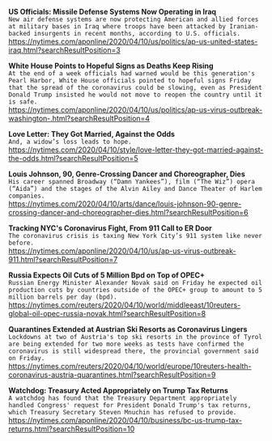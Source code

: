 **US Officials: Missile Defense Systems Now Operating in Iraq**\
`New air defense systems are now protecting American and allied forces at military bases in Iraq where troops have been attacked by Iranian-backed insurgents in recent months, according to U.S. officials. `\
https://nytimes.com/aponline/2020/04/10/us/politics/ap-us-united-states-iraq.html?searchResultPosition=3

**White House Points to Hopeful Signs as Deaths Keep Rising**\
`At the end of a week officials had warned would be this generation's Pearl Harbor, White House officials pointed to hopeful signs Friday that the spread of the coronavirus could be slowing, even as President Donald Trump insisted he would not move to reopen the country until it is safe.`\
https://nytimes.com/aponline/2020/04/10/us/politics/ap-us-virus-outbreak-washington-.html?searchResultPosition=4

**Love Letter: They Got Married, Against the Odds**\
`And, a widow’s loss leads to hope.`\
https://nytimes.com/2020/04/10/style/love-letter-they-got-married-against-the-odds.html?searchResultPosition=5

**Louis Johnson, 90, Genre-Crossing Dancer and Choreographer, Dies**\
`His career spanned Broadway (“Damn Yankees”), film (“The Wiz”) opera (“Aida”) and the stages of the Alvin Ailey and Dance Theater of Harlem companies.`\
https://nytimes.com/2020/04/10/arts/dance/louis-johnson-90-genre-crossing-dancer-and-choreographer-dies.html?searchResultPosition=6

**Tracking NYC's Coronavirus Fight, From 911 Call to ER Door**\
`The coronavirus crisis is taxing New York City’s 911 system like never before. `\
https://nytimes.com/aponline/2020/04/10/us/ap-us-virus-outbreak-911.html?searchResultPosition=7

**Russia Expects Oil Cuts of 5 Million Bpd on Top of OPEC+**\
`Russian Energy Minister Alexander Novak said on Friday he expected oil production cuts by countries outside of the OPEC+ group to amount to 5 million barrels per day (bpd).`\
https://nytimes.com/reuters/2020/04/10/world/middleeast/10reuters-global-oil-opec-russia-novak.html?searchResultPosition=8

**Quarantines Extended at Austrian Ski Resorts as Coronavirus Lingers**\
`Lockdowns at two of Austria's top ski resorts in the province of Tyrol are being extended for two more weeks as tests have confirmed the coronavirus is still widespread there, the provincial government said on Friday.`\
https://nytimes.com/reuters/2020/04/10/world/europe/10reuters-health-coronavirus-austria-quarantines.html?searchResultPosition=9

**Watchdog: Treasury Acted Appropriately on Trump Tax Returns**\
`A watchdog has found that the Treasury Department appropriately handled Congress' request for President Donald Trump's tax returns, which Treasury Secretary Steven Mnuchin has refused to provide.`\
https://nytimes.com/aponline/2020/04/10/business/bc-us-trump-tax-returns.html?searchResultPosition=10

